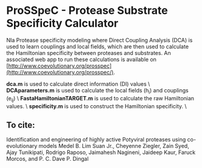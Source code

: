 # ProSSpeC - Protease Substrate Specificity Calculator
NIa Protease specificity modeling where Direct Coupling Analysis (DCA) is used to learn couplings and local fields, which are then used to calculate the Hamiltonian specificity between proteases and substrates. An associated web app to run these calculations is available on [http://www.coevolutionary.org/prosspec](http://www.coevolutionary.org/prosspec/). 

**dca.m** is used to calculate direct information (DI) values \\
**DCAparameters.m** is used to calculate the local fields (h<sub>i</sub>) and couplings (e<sub>ij</sub>) \\
**FastaHamiltonianTARGET.m** is used to calculate the raw Hamiltonian values. \\
**specificity.m** is used to construct the Hamiltonian specificity. \\

## To cite:
Identification and engineering of highly active Potyviral proteases using co-evolutionary models
Medel B. Lim Suan Jr., Cheyenne Ziegler, Zain Syed, Ajay Tunikipati, Rodrigo Raposo, Jaimahesh Nagineni,
Jaideep Kaur, Faruck Morcos, and P. C. Dave P. Dingal

